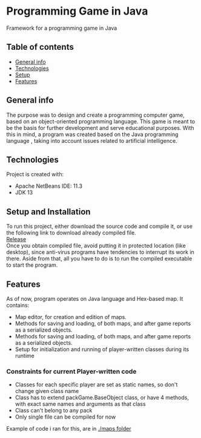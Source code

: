 # Programming Game in Java
Framework for a programming game in Java

## Table of contents
* [General info](#general-info)
* [Technologies](#technologies)
* [Setup](#setup)
* [Features](#features)

## General info
The purpose was to design and create a programming computer game, based on an object-oriented programming language. This game is meant to be the basis for further development and serve educational purposes. With this in mind, a program was created based on the Java programming language , taking into account issues related to artificial intelligence.
	
## Technologies
Project is created with:
* Apache NetBeans IDE: 11.3
* JDK 13
	
## Setup and Installation
To run this project, either download the source code and compile it, or use the following link to download already compiled file.<br/>
[Release](https://github.com/SoldiersPL/Programming-Game/releases/latest) <br/>
Once you obtain compiled file, avoid putting it in protected location (like desktop), since anti-virus programs have tendencies to interrupt its work in there.
Aside from that, all you have to do is to run the compiled executable to start the program.

## Features
As of now, program operates on Java language and Hex-based map.
It contains:
 - Map editor, for creation and edition of maps.
 - Methods for saving and loading, of both maps, and after game reports as a serialized objects.
 - Methods for saving and loading, of both maps, and after game reports as a serialized objects.
 - Setup for initialization and running of player-written classes during its runtime

### Constraints for current Player-written code
- Classes for each specific player are set as static names, so don't change given class name
- Class has to extend packGame.BaseObject class, or have 4 methods, with exact same names and arguments as that class
- Class can't belong to any pack
- Only single file can be compiled for now

Example of code i ran for this, are in [./maps folder](https://github.com/SoldiersPL/Programming-Game/tree/master/maps)
